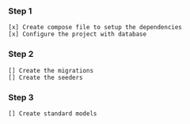 ### Step 1

    [x] Create compose file to setup the dependencies
    [x] Configure the project with database

### Step 2

    [] Create the migrations
    [] Create the seeders

### Step 3

    [] Create standard models
